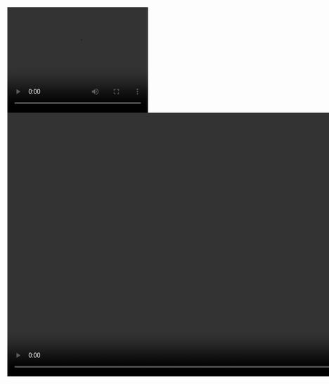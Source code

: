 <!DOCTYPE HTML>
<html>
<body>

<video src="/assets/videos/csgo.mp4"  width="320" height="240" controls="controls">
Your browser does not support the video tag.
</video>
<video src="/assets/videos/csgo.mp4" controls="controls" width="1000" height="600">您的浏览器不支持播放该视频！</video>

</body>
</html>